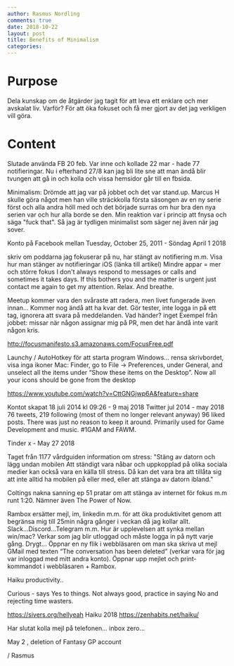 ```yaml
---
author: Rasmus Nordling
comments: true
date: 2018-10-22
layout: post
title: Benefits of Minimalism
categories:
---
```


# Purpose

Dela kunskap om de åtgärder jag tagit för att leva ett enklare och mer avskalat liv.
Varför? För att öka fokuset och få mer gjort av det jag verkligen vill göra.

# Content

Slutade använda FB 20 feb. Var inne och kollade 22 mar - hade 77 notifieringar. Nu i efterhand 27/8 kan jag bli lite sne att man ändå blir tvungen att gå in och kolla och vissa hemsidor går till en fbsida. 


Minimalism: Drömde att jag var på jobbet och det var stand.up. Marcus H skulle göra något men han ville sträckkolla första säsongen av en ny serie först och alla andra höll med och det började surras om hur bra den nya serien var och hur alla borde se den.
Min reaktion var i princip att fnysa och säga "fuck that". Så jag är tydligen minimalist som säger nej även när jag sover.

Konto på Facebook mellan Tuesday, October 25, 2011 - Söndag April 1 2018

skriv om poddarna jag fokuserar på nu, har stängt av notifiering m.m.
Visa hur man stänger av notifieringar iOS (länka till artikel)
Mindre appar = mer och större fokus
I don't always respond to messages or calls and sometimes it takes days. If this bothers you and the matter is urgent just contact me again to get my attention.
Relax. And breathe.

Meetup kommer vara den svåraste att radera, men livet fungerade även innan… Kommer nog ändå att ha kvar det. Gör tester, inte logga in på ett tag, ignorera att svara på meddelanden. Vad händer? inget
Exempel från jobbet: missar när någon assignar mig på PR, men det har ändå inte varit någon kris.

http://focusmanifesto.s3.amazonaws.com/FocusFree.pdf

Launchy / AutoHotkey för att starta program Windows... rensa skrivbordet, visa inga ikoner
Mac: Finder, go to File -> Preferences, under General, and unselect all the items under “Show these items on the Desktop”. Now all your icons should be gone from the desktop

https://www.youtube.com/watch?v=CttGNGjwp6A&feature=share

Kontot skapat
18 juli 2014 kl 09:26 - 9 maj 2018
 Twitter jul 2014 - may 2018 76 tweets, 219 following (most of them no longer relevant anyway) 96 liked posts. There was just no reason to keep it around. Primarily used for Game Development and music. #1GAM and FAWM.

Tinder x - May 27 2018

Taget från 1177 vårdguiden information om stress:
"Stäng av datorn och lägg undan mobilen
Att ständigt vara nåbar och uppkopplad på olika sociala medier kan också vara en källa till stress. Då kan det vara bra att tillåta sig att inte alltid ha mobilen på eller med, eller att stänga av datorn ibland."

Coltings nakna sanning ep 51 pratar om att stänga av internet för fokus m.m runt 1:20. Nämner även The Power of Now.

Rambox ersätter mejl, im, linkedin m.m. för att öka produktivitet genom att begränsa mig till 25min några gånger i veckan då jag kollar allt. Slack...Discord…Telegram m.m. Hur är upplevelsen att synka mellan win/mac? Verkar som jag blir utloggad och måste logga in på nytt varje gång. Drygt… Öppnar en ny flik i webbläsaren om man ska skriva ut mejl GMail med texten “The conversation has been deleted” (verkar vara för jag var inloggad med mitt andra konto). Öppnar upp mejlet och print-kommandot i webbläsaren + Rambox.

Haiku productivity..

Curious - says Yes to things. Not always good, practice in saying No and rejecting time wasters.

https://sivers.org/hellyeah
Haiku 2018 https://zenhabits.net/haiku/

Har slutat kolla mejl på telefonen… inbox zero…

May 2 , deletion of Fantasy GP account

/ Rasmus